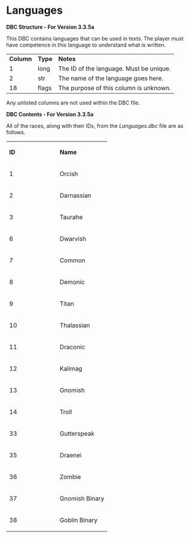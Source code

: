 # Languages

**DBC Structure - For Version 3.3.5a**

This DBC contains languages that can be used in texts. The player must have competence in this language to understand what is written.

|            |          |                                         |
|------------|----------|-----------------------------------------|
| **Column** | **Type** | **Notes**                               |
| 1          | long     | The ID of the language. Must be unique. |
| 2          | str      | The name of the language goes here.     |
| 18         | flags    | The purpose of this column is unknown.  |

Any unlisted columns are not used within the DBC file.

**DBC Contents - For Version 3.3.5a**

All of the races, along with their IDs, from the *Languages.dbc* file are as follows.

<table>
<colgroup>
<col width="50%" />
<col width="50%" />
</colgroup>
<tbody>
<tr class="odd">
<td><p><strong>ID</strong></p></td>
<td><p><strong>Name</strong></p></td>
</tr>
<tr class="even">
<td><p>1</p></td>
<td><p>Orcish</p></td>
</tr>
<tr class="odd">
<td><p>2</p></td>
<td><p>Darnassian</p></td>
</tr>
<tr class="even">
<td><p>3</p></td>
<td><p>Taurahe</p></td>
</tr>
<tr class="odd">
<td><p>6</p></td>
<td><p>Dwarvish</p></td>
</tr>
<tr class="even">
<td><p>7</p></td>
<td><p>Common</p></td>
</tr>
<tr class="odd">
<td><p>8</p></td>
<td><p>Demonic</p></td>
</tr>
<tr class="even">
<td><p>9</p></td>
<td><p>Titan</p></td>
</tr>
<tr class="odd">
<td><p>10</p></td>
<td><p>Thalassian</p></td>
</tr>
<tr class="even">
<td><p>11</p></td>
<td><p>Draconic</p></td>
</tr>
<tr class="odd">
<td><p>12</p></td>
<td><p>Kalimag</p></td>
</tr>
<tr class="even">
<td><p>13</p></td>
<td><p>Gnomish</p></td>
</tr>
<tr class="odd">
<td><p>14</p></td>
<td><p>Troll</p></td>
</tr>
<tr class="even">
<td><p>33</p></td>
<td><p>Gutterspeak</p></td>
</tr>
<tr class="odd">
<td><p>35</p></td>
<td><p>Draenei</p></td>
</tr>
<tr class="even">
<td><p>36</p></td>
<td><p>Zombie</p></td>
</tr>
<tr class="odd">
<td><p>37</p></td>
<td><p>Gnomish Binary</p></td>
</tr>
<tr class="even">
<td><p>38</p></td>
<td><p>Goblin Binary</p></td>
</tr>
</tbody>
</table>

 

 
